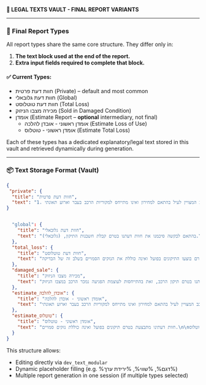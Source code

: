 

**📁 LEGAL TEXTS VAULT - FINAL REPORT VARIANTS**

---

### 🔰 Final Report Types

All report types share the same core structure. They differ only in:
1. **The text block used at the end of the report.**
2. **Extra input fields required to complete that block.**

#### ✅ Current Types:
- חוות דעת פרטית (Private) – default and most common
- חוות דעת גלובאלי (Global)
- חוות דעת טוטלוסט (Total Loss)
- מכירה מצבו הניזוק (Sold in Damaged Condition)
- אומדן (Estimate Report – **optional** intermediary, not final)
  - אומדן ראשוני - אובדן להלכה (Estimate Loss of Use)
  - אומדן ראשוני - טוטלוס (Estimate Total Loss)

Each of these types has a dedicated explanatory/legal text stored in this vault and retrieved dynamically during generation.

---

### 📦 Text Storage Format (Vault)
```json
{
 "private": {
  "title": "חוות דעת פרטית",
  "text": "1. ערך הרכב המצויין לעיל בהתאם למחירון ואינו מתייחס למקוריות הרכב בעבר וארוע תאונתי.\n2. מחירי החלפים נבדקו על ידינו בתוכנת מולטיקט חלפים.\n3. חוות דעתינו כוללת סעיף י\"ע בשיעור %ירידת_ערך% מערך הרכב המצויין לעיל בגין הבדלי גוון צבע באירוע הנדון.\n4. הערכתנו מתייחסת לנזקים כפי שהוצגו בפנינו , ולנסיבות המקרה כפי שתוארו לנו ע\"י בעל הרכב אשר לדבריו, לא ידוע לנו נסיבות המקרה.\n5. להערכתינו זמן השהייה במוסך לצורך תיקון %ימי_מוסך% ימי עבודה.\n\n---\n\nהצהרה:\n\nאני החת\"מ : ירון כיוף תעודת שמאי מס' 1097.\nנותן על פי בקשתך / כם חוות דעתי במקום עדות בשבועה בבית משפט. הנני מצהיר כי ידוע לי היטב על פי הוראות החוק הפלילי בדבר מתן עדות שקר בבית משפט. דין חוות דעת זו כשהיא חתומה על ידי, כדין עדות בשבועה בבית משפט.\n\nלוטה:\n- תצלומי הרכב הניזוק\n- חשבוניות תיקון\n- ערך רכב ממוחשב\n- צילום רישיון הרכב\n- חשכ\"ט\n\n\n       בכבוד רב,"
}


  "global": {
    "title": "חוות דעת גלובאלי",
    "text": "בהתאם לבקשה סיכמנו את חוות דעתנו בטרם קבלת חשבנות התיקון, (גלובאלי).\n\nהערכת הנזקים אינה כוללת נזקים בלתי נראים מראש העלולים להתגלות במהלך פירוק.\n\nמחירי החלפים נבדקו על ידינו בתוכנת מולטיקט חלפים.\n\nערך הרכב המצויין לעיל בהתאם למחירון ואינו מתייחס למקוריות הרכב בעבר וארוע תאונתי.\n\nמאחר ובעלי הרכב מעוניין בתיקון רכבו בכוחות עצמו, ובתאום עם בעלי הרכב. התביעה הנ\"ל נסגירה על בסיס גלובאלי בסך %שווי_פיצוי% ש\"ח כולל מע\"מ. את הרכב יתקנו הבעלים בכוחות עצמם.\n\nחוות דעתינו כוללת סעיף י\"ע בשיעור %ירידת_ערך%% מערך הרכב המצויין לעיל בגין הפגיעה באירוע הנדון.\n\nאושר מע\"מ בהתאם לפסקי דין רלוונטיים.\n\nהערכתנו מתייחסת לנזקים כפי שהוצגו בפנינו, ולנסיבות המקרה כפי שתוארו לנו ע\"י בעל הרכב אשר לדבריו.\n\nלטענת בעל הרכב %מספר_מוקדים% מוקדי הנזק מאירוע הנדון.\n\nאנו מערכים שהיית הרכב במוסך לצורך תיקונים בכ %ימי_מוסך% ימים."
  },
  "total_loss": {
    "title": "חוות דעת טוטלוסט",
    "text": "חוות דעתינו בוצעה בטרם בוצעו התיקונים בפועל ואינה כוללת את הנזקים הסמויים בשלב זה של הבדיקה.\n\nבהתאם לבדיקתנו הנזק ברכב הדון הינו מעל 60% מערך הרכב, ובהתאם לתקנות התעבורה סעיף 9 לצו הפיקוח על המצרכים והשירותים סעיף ב, הוכרז הרכב הנ\"ל כניזוק ב \"אובדן גמור (טוטאלוס)\".\n\nמאחר וערך הנזק הראשוני הינו מעל 60% מערך הרכב הנ\"ל, ואין כל כדאיות כלכלית ו/או בטיחותית בתיקון הרכב, לכן הרכב הוכרז כניזוק ב \"אובדן גמור (טוטאלוס)\" ויועד לפירוק בלבד.\n\nרשיון הרכב בוטל על ידי משרדינו בהתאם להנחיית משרד התחבורה.\n\nשרידי הרכב לפירוק הוערכו על ידינו בסך %שווי_שרידים% ש\"ח.\n\nמחירי החלפים נבדקו על ידינו בתוכנת מולטיקט חלפים.\n\nאנו ממלצים לפצות את המבוטח על בסיס אובדן גמור (טוטאלוס).\n\nרשיון הרכב בצירוף טופס 587 נשלח למשרד הרישוי. שרדי הרכב נשארו בידי המבוטח לפירוק בלבד.\n\nבדיקותינו העלו כי מספר השלדה אשר נבדק על ידנו ברכב תואם רישיון הרכב."
  },
  "damaged_sale": {
    "title": "מכירה מצבו הניזוק",
    "text": "בהתאם לבקשה סיכמנו את חוות דעתנו בטרם תיקון הרכב, זאת בהתייחסות לעוצמת הפגיעה נמכר הרכב במצבו הניזוק.\n\nהרכב נמכר ע\"י בעליו.\n\nהרכב במצבו הניזוק נמכר בסך %מחיר_מכירה% ש\"ח, %שיטת_תשלום%. מצורף זיכרון דברים בין שני הצדדים, והעברת בעלות.\n\nערך הרכב המצוין לעיל בהתאם למחירון ואינו מתייחס למקוריות הרכב בעבר ואירוע תאונתי.\n\nמחירי החלפים נבדקו על ידינו בתוכנת מולטיקט חלפים.\n\nהערכת הנזקים אינה כוללת נזקים בלתי נראים מראש העלולים להתגלות במהלך הפירוק.\n\nמצו\"ב צילום זיכרון דברים בגין מכירת הרכב.\n\nירידת ערך צפויה לרכב הנ\"ל %ירידת_ערך%% מערך הרכב הנ\"ל באירוע הנדון.\n\nאנו מערכים את משך שהיית הרכב במוסך לצורך תיקונים ב / כ %ימי_מוסך% ימי עבודה."
  },
  "estimate_אובדן_להלכה": {
    "title": "אומדן ראשוני - אובדן להלכה",
    "text": "ערך הרכב המצויין לעיל בהתאם למחירון ואינו מתייחס למקוריות הרכב בעבר וארוע תאונתי.\n\nהצעה זו אינה סופית ויתכן שינויים במהלך תיקון הרכב.\n\nהערכתנו מתייחסת לנזקים כפי שהוצגו בפנינו, ולנסיבות המקרה כפי שתוארו לנו ע\"י בעל הרכב אשר לדבריו.\n\nקוד דגם רישיון הרכב נבדק בהתאם לטבלת המרה של לוי יצחק ונמצא %קוד_דגם%.\n\nאחוז הנזק ברכב הנ\"ל הוא %אחוז_נזק% מערך הרכב.\n\nהצעה זו אינה כוללת נזקים בלתי נראים מראש העלולים להתגלות במהלך פירוק ו/או תיקון.\n\nלהערכתינו ירידת ערך צפויה כ %ירידת_ערך% מערך הרכב הנ\"ל מאירוע הנדון.\n\nלטענת בעל הרכב %מוקדי_נזק% מוקדי הנזק מאירוע הנדון.\n\nלאור היקף הנזקים אנו ממלצים לסלק את התביעה הנ\"ל על בסיס \"אובדן להלכה\" ללא תיקון בפועל.\n\nלהערכתינו זמן השהייה במוסך לצורך תיקון %ימי_מוסך% ימי עבודה."
  },
  "estimate_טוטלוס": {
    "title": "אומדן ראשוני - טוטלוס",
    "text": "חוות דעתינו מתבצעת בטרם תיקונים בפועל ואינה כוללת נזקים סמויים.\n\nבהתאם לבדיקה הנזק ברכב מוערך ביותר מ-60% מערך הרכב, ומשכך הרכב מסווג כטוטלוס.\n\nערך הרכב המחושב לפי מחירון לוי יצחק: %שווי_רכב%.\n\nשווי השרידים: %שווי_שרידים%.\n\nניכוי ירידת ערך: %ירידת_ערך%\n\nהערכת נזקים מבוססת על הנתונים שנמסרו ע\"י בעל הרכב, אשר לדבריו.\n\nהצהרה: אני החת\"מ: ירון כיוף, תעודת שמאי מס' 1097. הנני נותן את חוות דעתי זו במקום עדות בשבועה בבית משפט. הדין של חוות דעת זו הוא כדין עדות בשבועה."
  }
}
```

This structure allows:
- Editing directly via `dev_text_modular`
- Dynamic placeholder filling (e.g. %דגם%, %שווי%, %ירידת ערך%)
- Multiple report generation in one session (if multiple types selected)
